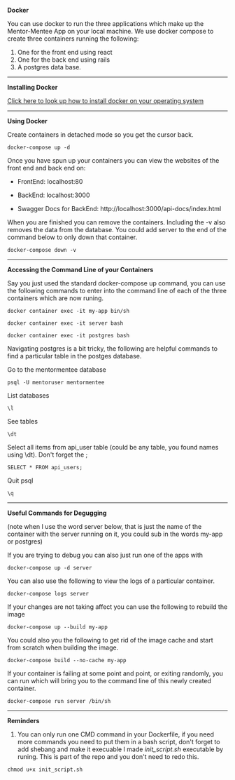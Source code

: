 **Docker** 

You can use docker to run the three applications which make up the Mentor-Mentee App on your local machine. We use docker compose to create three containers running the following: 

1. One for the front end using react
2. One for the back end using rails 
3. A postgres data base. 

____

**Installing Docker** 

[Click here to look up how to install docker on your operating system](https://docs.docker.com/engine/install/)


____

**Using Docker**

Create containers in detached mode so you get the cursor back. 
```
docker-compose up -d
```

Once you have spun up your containers you can view the websites of the front end and back end on:

* FrontEnd: localhost:80

* BackEnd: localhost:3000

* Swagger Docs for BackEnd: http://localhost:3000/api-docs/index.html

When you are finished you can remove the containers. Including the -v also removes the data from the database. You could add server to the end of the command below to only down that container. 

```
docker-compose down -v
```
___


**Accessing the Command Line of your Containers**

Say you just used the standard docker-compose up command, you can use the following commands to enter into the command line of each of the three containers which are now runing. 

```
docker container exec -it my-app bin/sh

```
```
docker container exec -it server bash

```
```
docker container exec -it postgres bash
```

Navigating postgres is a bit tricky, the following are helpful commands to find a particular table in the postges database. 

Go to the mentormentee database
```
psql -U mentoruser mentormentee
```
List databases
```
\l
```
See tables
```
\dt
```
Select all items from api_user table (could be any table, you found names using \dt). Don't forget the ;
```
SELECT * FROM api_users;
```
Quit psql
```
\q
```
___

**Useful Commands for Degugging**

(note when I use the word server below, that is just the name of the container with the server running on it, you could sub in the words my-app or postgres)

If you are trying to debug you can also just run one of the apps with 
```
docker-compose up -d server
```
You can also use the following to view the logs of a particular container. 
```
docker-compose logs server
```
If your changes are not taking affect you can use the following to rebuild the image
```
docker-compose up --build my-app
```
You could also you the following to get rid of the image cache and start from scratch when building the image. 
```
docker-compose build --no-cache my-app
```
If your container is failing at some point and point, or exiting randomly, you can run which will bring you to the command line of this newly created container. 
```
docker-compose run server /bin/sh
```
___

**Reminders**

1. You can only run one CMD command in your Dockerfile, if you need more commands you need to put them in a bash script, don't forget to add shebang and make it execuable
I made *init_script.sh* executable by runing. This is part of the repo and you don't need to redo this. 
```
chmod u+x init_script.sh
```

